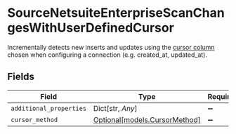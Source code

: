 # SourceNetsuiteEnterpriseScanChangesWithUserDefinedCursor

Incrementally detects new inserts and updates using the <a href="https://docs.airbyte.com/understanding-airbyte/connections/incremental-append/#user-defined-cursor">cursor column</a> chosen when configuring a connection (e.g. created_at, updated_at).


## Fields

| Field                                                      | Type                                                       | Required                                                   | Description                                                |
| ---------------------------------------------------------- | ---------------------------------------------------------- | ---------------------------------------------------------- | ---------------------------------------------------------- |
| `additional_properties`                                    | Dict[str, *Any*]                                           | :heavy_minus_sign:                                         | N/A                                                        |
| `cursor_method`                                            | [Optional[models.CursorMethod]](../models/cursormethod.md) | :heavy_minus_sign:                                         | N/A                                                        |